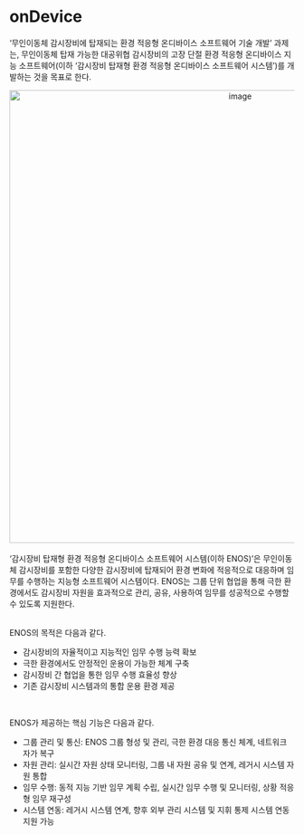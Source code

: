 # onDevice
‘무인이동체 감시장비에 탑재되는 환경 적응형 온디바이스 소프트웨어 기술 개발’ 과제는, 무인이동체 탑재 가능한 대공위협 감시장비의 고장 단절 환경 적응형 온디바이스 지능 소프트웨어(이하 ‘감시장비 탑재형 환경 적응형 온디바이스 소프트웨어 시스템’)를 개발하는 것을 목표로 한다.

<div align="center">
<img width="800" alt="image" src="https://github.com/user-attachments/assets/75fd069b-941a-40a1-9aa1-c0a27d4a31a9">
</div>
<br/>
‘감시장비 탑재형 환경 적응형 온디바이스 소프트웨어 시스템(이하 ENOS)’은 무인이동체 감시장비를 포함한 다양한 감시장비에 탑재되어 환경 변화에 적응적으로 대응하며 임무를 수행하는 지능형 소프트웨어 시스템이다. ENOS는 그룹 단위 협업을 통해 극한 환경에서도 감시장비 자원을 효과적으로 관리, 공유, 사용하여 임무를 성공적으로 수행할 수 있도록 지원한다. 
<br/><br/>

ENOS의 목적은 다음과 같다.
-	감시장비의 자율적이고 지능적인 임무 수행 능력 확보
-	극한 환경에서도 안정적인 운용이 가능한 체계 구축
-	감시장비 간 협업을 통한 임무 수행 효율성 향상
-	기존 감시장비 시스템과의 통합 운용 환경 제공

<br/>

ENOS가 제공하는 핵심 기능은 다음과 같다.
-	그룹 관리 및 통신: ENOS 그룹 형성 및 관리, 극한 환경 대응 통신 체계, 네트워크 자가 복구
-	자원 관리: 실시간 자원 상태 모니터링, 그룹 내 자원 공유 및 연계, 레거시 시스템 자원 통합
-	임무 수행: 동적 지능 기반 임무 계획 수립, 실시간 임무 수행 및 모니터링, 상황 적응형 임무 재구성
-	시스템 연동: 레거시 시스템 연계, 향후 외부 관리 시스템 및 지휘 통제 시스템 연동 지원 가능

